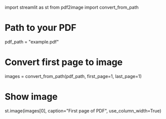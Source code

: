 import streamlit as st
from pdf2image import convert_from_path

# Path to your PDF
pdf_path = "example.pdf"

# Convert first page to image
images = convert_from_path(pdf_path, first_page=1, last_page=1)

# Show image
st.image(images[0], caption="First page of PDF", use_column_width=True)
